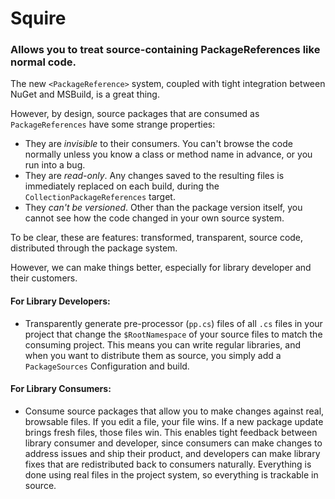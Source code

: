 # Squire
### Allows you to treat source-containing PackageReferences like normal code.

The new `<PackageReference>` system, coupled with tight integration between NuGet and MSBuild, is a great thing.

However, by design, source packages that are consumed as `PackageReferences` have some strange properties:

- They are _invisible_ to their consumers. You can't browse the code normally unless you know a class or method name in advance, or you run into a bug.
- They are _read-only_. Any changes saved to the resulting files is immediately replaced on each build, during the `CollectionPackageReferences` target.
- They _can't be versioned_. Other than the package version itself, you cannot see how the code changed in your own source system.

To be clear, these are features: transformed, transparent, source code, distributed through the package system.

However, we can make things better, especially for library developer and their customers.

#### For Library Developers:

- Transparently generate pre-processor (`pp.cs`) files of all `.cs` files in your project that change the `$RootNamespace` of your 
source files to match the consuming project. This means you can write regular libraries, and when you want to distribute them as source,
you simply add a `PackageSources` Configuration and build. 

#### For Library Consumers:

- Consume source packages that allow you to make changes against real, browsable files. If you edit a file, your file wins. If a new package
update brings fresh files, those files win. This enables tight feedback between library consumer and developer, since consumers can make
changes to address issues and ship their product, and developers can make library fixes that are redistributed back to consumers naturally.
Everything is done using real files in the project system, so everything is trackable in source.
